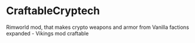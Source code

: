 # CraftableCryptech
Rimworld mod, that makes crypto weapons and armor from Vanilla factions expanded - Vikings mod craftable
